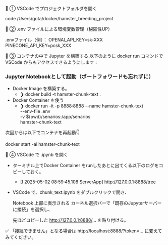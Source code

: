 📁 ① VSCode でプロジェクトフォルダを開く

code /Users/gota/docker/hamster_breeding_project

🔑 ② .env ファイルによる環境変数管理（秘匿性UP）

.envファイル（例）：
OPENAI_API_KEY=sk-XXX
PINECONE_API_KEY=pcsk_XXX

🧠 ③ コンテナの中で Jupyter を構築する
以下のように docker run コマンドで VSCode からもアクセスできるようにします：

### Jupyter Notebookとして起動（ポートフォワードも忘れずに）
- Docker Image を構築する。
    - ❯ docker build -t hamster-chunk-text .
- Docker Container を使う
    - ❯ docker run -it -p 8888:8888 --name hamster-chunk-text \
  --env-file .env \
  -v $(pwd)/senarios:/app/senarios \
  hamster-chunk-text


次回からは以下でコンテナを再起動👇

docker start -ai hamster-chunk-text

🧪 ④ VSCode で .ipynb を開く

- ターミナル上でDocker Container をrunしたあとに出てくる以下のログをコピーしておく。
    - [I 2025-05-02 08:59:45.108 ServerApp] http://127.0.0.1:8888/tree
- VSCode で、chunk_text.ipynb をダブルクリックで開き、

    Notebook 上部に表示される カーネル選択バーで「既存のJupyterサーバーに接続」を選択し、

    先ほどコピーした http://127.0.0.1:8888/... を貼り付ける。


✅ 「接続できません」となる場合は http://localhost:8888/?token=... に変えてみてください。